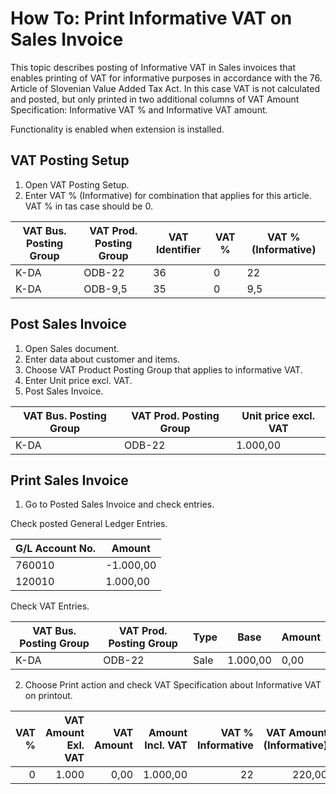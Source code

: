 # How To: Print Informative VAT on Sales Invoice

This topic describes posting of Informative VAT in Sales invoices that enables printing of VAT for informative purposes in accordance with the 76. Article of Slovenian Value Added Tax Act. In this case VAT is not calculated and posted, but only printed in two additional columns of VAT Amount Specification: Informative VAT % and Informative VAT amount. 

Functionality is enabled when extension is installed.

## VAT Posting Setup

1. Open VAT Posting Setup.
2. Enter VAT % (Informative) for combination that applies for this article. VAT % in tas case should be 0.

VAT Bus. Posting Group|VAT Prod. Posting Group|VAT Identifier|VAT %|VAT % (Informative)
----------------------|-----------------------|--------------|-----|-------------------
K-DA|ODB-22|36|0|22
K-DA|ODB-9,5|35|0|9,5

## Post Sales Invoice

1. Open Sales document.
2. Enter data about customer and items. 
3. Choose VAT Product Posting Group that applies to informative VAT.
4. Enter Unit price excl. VAT.
4. Post Sales Invoice.

VAT Bus. Posting Group|VAT Prod. Posting Group|Unit price excl. VAT
----------------------|-----------------------|--------------------
K-DA|ODB-22|1.000,00

## Print Sales Invoice

1. Go to Posted Sales Invoice and check entries.

Check posted General Ledger Entries.

G/L Account No.|Amount
---------------|------
760010|-1.000,00
120010| 1.000,00

Check VAT Entries.

VAT Bus. Posting Group|VAT Prod. Posting Group|Type|Base|Amount
----------------------|-----------------------|----|----|------
K-DA|ODB-22|Sale|1.000,00|0,00

2. Choose Print action and check VAT Specification about Informative VAT on printout.

VAT %|VAT Amount Exl. VAT|VAT Amount|Amount Incl. VAT|VAT % Informative|VAT Amount (Informative)
-:|-:|-:|-:|-:|-:
0|1.000|0,00|1.000,00|22|220,00